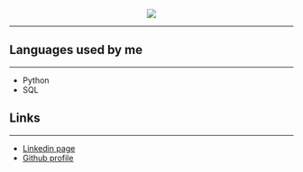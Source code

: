 <p align="center">
  <img src="https://media-exp1.licdn.com/dms/image/C5603AQEGg4772GEa4Q/profile-displayphoto-shrink_200_200/0?e=1586995200&v=beta&t=sFnTlxdCwxynCcoNRgz0Uo-ADAE4iUkAMc6loBU8EKs">
</p>

---

## Languages used by me
---
- Python
- SQL

## Links
---  
- [Linkedin page](https://www.linkedin.com/in/cotymckinney/)
- [Github profile](https://github.com/cotymckinney)
